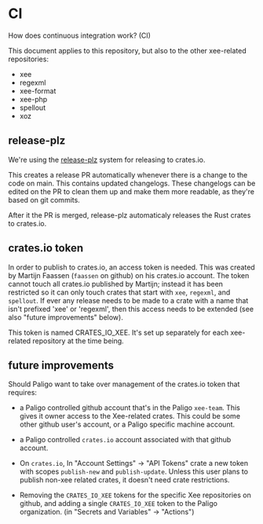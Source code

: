 # CI

How does continuous integration work? (CI)

This document applies to this repository, but also to the other xee-related
repositories:

- xee
- regexml
- xee-format
- xee-php
- spellout
- xoz

## release-plz

We're using the [release-plz](https://release-plz.dev/) system for releasing to
crates.io.

This creates a release PR automatically whenever there is a change to the code
on main. This contains updated changelogs. These changelogs can be edited on
the PR to clean them up and make them more readable, as they're based on git
commits.

After it the PR is merged, release-plz automaticaly releases the Rust crates to
crates.io.

## crates.io token

In order to publish to crates.io, an access token is needed. This was created
by Martijn Faassen (`faassen` on github) on his crates.io account. The token
cannot touch all crates.io published by Martijn; instead it has been restricted
so it can only touch crates that start with `xee`, `regexml`, and `spellout`.
If ever any release needs to be made to a crate with a name that isn't prefixed
'xee' or 'regexml', then this access needs to be extended (see also "future
improvements" below).

This token is named CRATES_IO_XEE. It's set up separately for each xee-related
repository at the time being. 

## future improvements

Should Paligo want to take over management of the crates.io token that
requires:

- a Paligo controlled github account that's in the Paligo `xee-team`. This
  gives it owner access to the Xee-related crates. This could be some other
  github user's account, or a Paligo specific machine account.

- a Paligo controlled `crates.io` account associated with that github account.

- On `crates.io`, In "Account Settings" -> "API Tokens" crate a new token with
  scopes `publish-new` and `publish-update`. Unless this user plans to publish
  non-xee related crates, it doesn't need crate restrictions.
  
- Removing the `CRATES_IO_XEE` tokens for the specific Xee repositories on
  github, and adding a single `CRATES_IO_XEE` token to the Paligo organization.
  (in "Secrets and Variables" -> "Actions")



